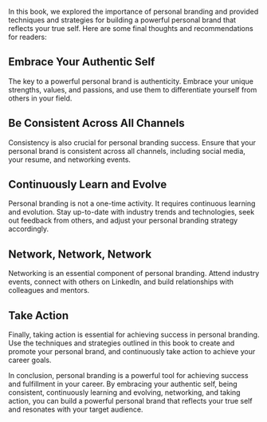 
In this book, we explored the importance of personal branding and provided techniques and strategies for building a powerful personal brand that reflects your true self. Here are some final thoughts and recommendations for readers:

Embrace Your Authentic Self
---------------------------

The key to a powerful personal brand is authenticity. Embrace your unique strengths, values, and passions, and use them to differentiate yourself from others in your field.

Be Consistent Across All Channels
---------------------------------

Consistency is also crucial for personal branding success. Ensure that your personal brand is consistent across all channels, including social media, your resume, and networking events.

Continuously Learn and Evolve
-----------------------------

Personal branding is not a one-time activity. It requires continuous learning and evolution. Stay up-to-date with industry trends and technologies, seek out feedback from others, and adjust your personal branding strategy accordingly.

Network, Network, Network
-------------------------

Networking is an essential component of personal branding. Attend industry events, connect with others on LinkedIn, and build relationships with colleagues and mentors.

Take Action
-----------

Finally, taking action is essential for achieving success in personal branding. Use the techniques and strategies outlined in this book to create and promote your personal brand, and continuously take action to achieve your career goals.

In conclusion, personal branding is a powerful tool for achieving success and fulfillment in your career. By embracing your authentic self, being consistent, continuously learning and evolving, networking, and taking action, you can build a powerful personal brand that reflects your true self and resonates with your target audience.
